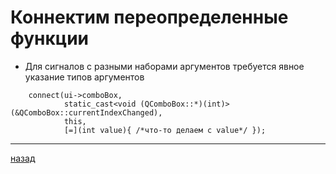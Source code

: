 # Коннектим переопределенные функции

- Для сигналов с разными наборами аргументов требуется явное указание типов аргументов
```
	connect(ui->comboBox,
			static_cast<void (QComboBox::*)(int)>(&QComboBox::currentIndexChanged), 
			this,
			[=](int value){ /*что-то делаем с value*/ });
```

----------------------
[назад](../README.md)
